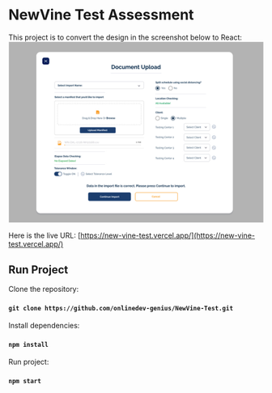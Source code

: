 
# NewVine Test Assessment

This project is to convert the design in the screenshot below to React:
![test-assessment](https://github.com/onlinedev-genius/NewVine-Test/blob/09b4cc880ceef93d63f00ffb8446c20968445e6e/test-assessment.jpg)

Here is the live URL: [https://new-vine-test.vercel.app/](https://new-vine-test.vercel.app/)

## Run Project

Clone the repository:
#### `git clone https://github.com/onlinedev-genius/NewVine-Test.git`

Install dependencies:

#### `npm install`

Run project:

#### `npm start`